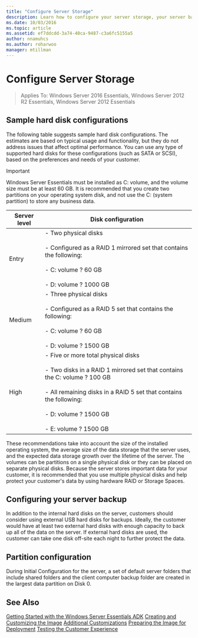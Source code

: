 ```yaml
---
title: "Configure Server Storage"
description: Learn how to configure your server storage, your server backup, and the data partition.
ms.date: 10/03/2016
ms.topic: article
ms.assetid: ef7ddcdd-3a74-40ca-9487-c3a6fc5155a5
author: nnamuhcs
ms.author: roharwoo
manager: mtillman
---
```


# Configure Server Storage

>Applies To: Windows Server 2016 Essentials, Windows Server 2012 R2 Essentials, Windows Server 2012 Essentials

## Sample hard disk configurations
 The following table suggests sample hard disk configurations. The estimates are based on typical usage and functionality, but they do not address issues that affect optimal performance. You can use any type of supported hard disks for these configurations (such as SATA or SCSI), based on the preferences and needs of your customer.

> [!IMPORTANT]
>   Windows Server Essentials must be installed as C: volume, and the volume size must be at least 60 GB. It is recommended that you create two partitions on your operating system disk, and not use the C: (system partition) to store any business data.

|Server level|Disk configuration|
|------------------|------------------------|
|Entry|- Two physical disks<br /><br /> - Configured as a RAID 1 mirrored set that contains the following:<br /><br /> - C: volume  ? 60 GB<br /><br /> - D: volume  ? 1000 GB|
|Medium|- Three physical disks<br /><br /> - Configured as a RAID 5 set that contains the following:<br /><br /> - C: volume  ? 60 GB<br /><br /> - D: volume  ? 1500 GB|
|High|- Five or more total physical disks<br /><br /> - Two disks in a RAID 1 mirrored set that contains the C: volume  ? 100 GB<br /><br /> - All remaining disks in a RAID 5 set that contains the following:<br /><br /> - D: volume  ? 1500 GB<br /><br /> - E: volume  ? 1500 GB|

 These recommendations take into account the size of the installed operating system, the average size of the data storage that the server uses, and the expected data storage growth over the lifetime of the server. The volumes can be partitions on a single physical disk or they can be placed on separate physical disks. Because the server stores important data for your customer, it is recommended that you use multiple physical disks and help protect your customer's data by using hardware RAID or Storage Spaces.

## Configuring your server backup
 In addition to the internal hard disks on the server, customers should consider using external USB hard disks for backups. Ideally, the customer would have at least two external hard disks with enough capacity to back up all of the data on the server. If external hard disks are used, the customer can take one disk off-site each night to further protect the data.

## Partition configuration
 During Initial Configuration for the server, a set of default server folders that include shared folders and the client computer backup folder are created in the largest data partition on Disk 0.

## See Also

 [Getting Started with the Windows Server Essentials ADK](Getting-Started-with-the-Windows-Server-Essentials-ADK.md)
 [Creating and Customizing the Image](Creating-and-Customizing-the-Image.md)
 [Additional Customizations](Additional-Customizations.md)
 [Preparing the Image for Deployment](Preparing-the-Image-for-Deployment.md)
 [Testing the Customer Experience](Testing-the-Customer-Experience.md)


